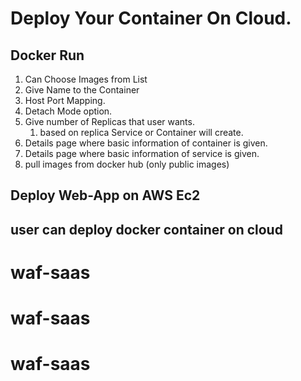 # Deploy Your Container On Cloud.

## Docker Run

1. Can Choose Images from List
2. Give Name to the Container
3. Host Port Mapping.
5. Detach Mode option.
6. Give number of Replicas that user wants.
    1. based on replica Service or Container will create.
7. Details page where basic information of container is given.    
7. Details page where basic information of service is given.    
8. pull images from docker hub (only public images)
## Deploy Web-App on AWS Ec2

## user can deploy docker container on cloud
# waf-saas
# waf-saas
# waf-saas
